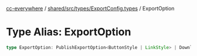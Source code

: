 [cc-everywhere](../../../../../index.md) / [shared/src/types/ExportConfig.types](../index.md) / ExportOption

# Type Alias: ExportOption

```ts
type ExportOption: PublishExportOption<ButtonStyle | LinkStyle> | DownloadExportOption<ButtonStyle | LinkStyle> | EditFurtherExportOption<ButtonStyle | LinkStyle>;
```
